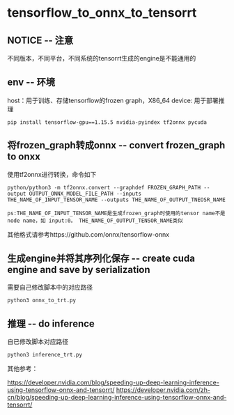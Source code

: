 # tensorflow_to_onnx_to_tensorrt

## NOTICE -- 注意
不同版本，不同平台，不同系统的tensorrt生成的engine是不能通用的

## env -- 环境
host：用于训练、存储tensorflow的frozen graph，X86_64
device: 用于部署推理

`pip install tensorflow-gpu==1.15.5 nvidia-pyindex tf2onnx pycuda`

## 将frozen_graph转成onnx -- convert frozen_graph to onxx
使用tf2onnx进行转换，命令如下

`python/python3 -m tf2onnx.convert --graphdef FROZEN_GRAPH_PATH --output OUTPUT_ONNX_MODEL_FILE_PATH --inputs THE_NAME_OF_INPUT_TENSOR_NAME --outputs THE_NAME_OF_OUTPUT_TNEOSR_NAME`

`ps:THE_NAME_OF_INPUT_TENSOR_NAME是生成frozen_graph时使用的tensor name不是node name，如 input:0。
THE_NAME_OF_OUTPUT_TENSOR_NAME类似`


其他格式请参考https://github.com/onnx/tensorflow-onnx

## 生成engine并将其序列化保存 -- create cuda engine and save by serialization

需要自己修改脚本中的对应路径

`python3 onnx_to_trt.py`

## 推理 -- do inference

自已修改脚本对应路径

`python3 inference_trt.py`

其他参考：

https://developer.nvidia.com/blog/speeding-up-deep-learning-inference-using-tensorflow-onnx-and-tensorrt/
https://developer.nvidia.com/zh-cn/blog/speeding-up-deep-learning-inference-using-tensorflow-onnx-and-tensorrt/
